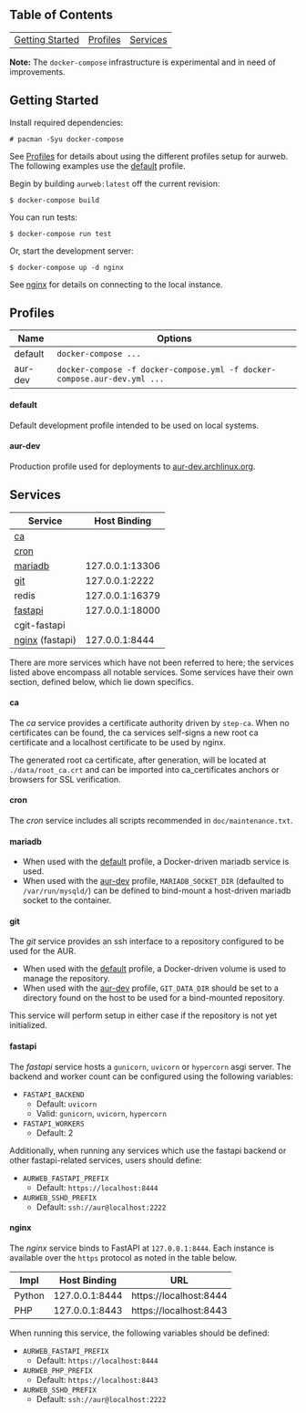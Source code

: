 Table of Contents
-----------------

<table style="width: auto">
    <tbody>
        <tr>
            <td><a href="#getting-started">Getting Started</a></td>
            <td><a href="#profiles">Profiles</a></td>
            <td><a href="#services">Services</a></td>
        </tr>
    </tbody>
</table>

**Note:** The `docker-compose` infrastructure is experimental and
in need of improvements.

Getting Started
---------------

Install required dependencies:

    # pacman -Syu docker-compose

See [Profiles](#profiles) for details about using the different profiles
setup for aurweb. The following examples use the [default](#default) profile.

Begin by building `aurweb:latest` off the current revision:

    $ docker-compose build

You can run tests:

    $ docker-compose run test

Or, start the development server:

    $ docker-compose up -d nginx

See [nginx](#nginx) for details on connecting to the local instance.

Profiles
--------

| Name    | Options              |
|---------|----------------------|
| default | `docker-compose ...` |
| aur-dev | `docker-compose -f docker-compose.yml -f docker-compose.aur-dev.yml ...` |

#### default

Default development profile intended to be used on local systems.

#### aur-dev

Production profile used for deployments to
[aur-dev.archlinux.org](https://aur-dev.archlinux.org).

Services
--------

| Service             | Host Binding    |
|---------------------|-----------------|
| [ca](#ca)           |                 |
| [cron](#cron)       |                 |
| [mariadb](#mariadb) | 127.0.0.1:13306 |
| [git](#git)         | 127.0.0.1:2222  |
| redis               | 127.0.0.1:16379 |
| [fastapi](#fastapi) | 127.0.0.1:18000 |
| cgit-fastapi        |                 |
| [nginx](#nginx) (fastapi) | 127.0.0.1:8444  |

There are more services which have not been referred to here;
the services listed above encompass all notable services. Some
services have their own section, defined below, which lie down
specifics.

#### ca

The _ca_ service provides a certificate authority driven by `step-ca`.
When no certificates can be found, the ca services self-signs a new
root ca certificate and a localhost certificate to be used by nginx.

The generated root ca certificate, after generation, will be located
at `./data/root_ca.crt` and can be imported into ca_certificates
anchors or browsers for SSL verification.

#### cron

The _cron_ service includes all scripts recommended in `doc/maintenance.txt`.

#### mariadb

- When used with the [default](#default) profile, a Docker-driven
  mariadb service is used.
- When used with the [aur-dev](#aur-dev) profile, `MARIADB_SOCKET_DIR`
  (defaulted to `/var/run/mysqld/`) can be defined to bind-mount a
  host-driven mariadb socket to the container.

#### git

The _git_ service provides an ssh interface to a repository configured
to be used for the AUR.

- When used with the [default](#default) profile, a Docker-driven
  volume is used to manage the repository.
- When used with the [aur-dev](#aur-dev) profile, `GIT_DATA_DIR`
  should be set to a directory found on the host to be used for
  a bind-mounted repository.

This service will perform setup in either case if the repository
is not yet initialized.

#### fastapi

The _fastapi_ service hosts a `gunicorn`, `uvicorn` or `hypercorn`
asgi server. The backend and worker count can be configured using
the following variables:

- `FASTAPI_BACKEND`
    - Default: `uvicorn`
    - Valid: `gunicorn`, `uvicorn`, `hypercorn`
- `FASTAPI_WORKERS`
    - Default: 2

Additionally, when running any services which use the fastapi
backend or other fastapi-related services, users should define:

- `AURWEB_FASTAPI_PREFIX`
    - Default: `https://localhost:8444`
- `AURWEB_SSHD_PREFIX`
    - Default: `ssh://aur@localhost:2222`

#### nginx

The _nginx_ service binds to FastAPI at `127.0.0.1:8444`. Each instance is available over the `https`
protocol as noted in the table below.

| Impl   | Host Binding   | URL                    |
|--------|----------------|------------------------|
| Python | 127.0.0.1:8444 | https://localhost:8444 |
| PHP    | 127.0.0.1:8443 | https://localhost:8443 |

When running this service, the following variables should be defined:

- `AURWEB_FASTAPI_PREFIX`
    - Default: `https://localhost:8444`
- `AURWEB_PHP_PREFIX`
    - Default: `https://localhost:8443`
- `AURWEB_SSHD_PREFIX`
    - Default: `ssh://aur@localhost:2222`
